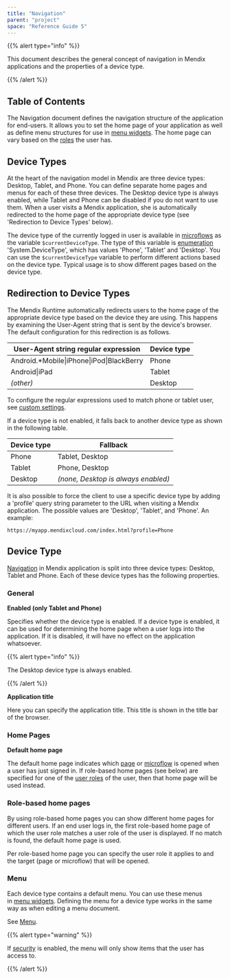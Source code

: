 ```yaml
---
title: "Navigation"
parent: "project"
space: "Reference Guide 5"
---
```



{{% alert type="info" %}}

This document describes the general concept of navigation in Mendix applications and the properties of a device type.

{{% /alert %}}

## Table of Contents



The Navigation document defines the navigation structure of the application for end-users. It allows you to set the home page of your application as well as define menu structures for use in [menu widgets](menu-widgets). The home page can vary based on the [roles](user-roles) the user has.

## Device Types

At the heart of the navigation model in Mendix are three device types: Desktop, Tablet, and Phone. You can define separate home pages and menus for each of these three devices. The Desktop device type is always enabled, while Tablet and Phone can be disabled if you do not want to use them. When a user visits a Mendix application, she is automatically redirected to the home page of the appropriate device type (see 'Redirection to Device Types' below).

The device type of the currently logged in user is available in [microflows](microflows) as the variable `$currentDeviceType`. The type of this variable is [enumeration](enumerations) 'System.DeviceType', which has values 'Phone', 'Tablet' and 'Desktop'. You can use the `$currentDeviceType` variable to perform different actions based on the device type. Typical usage is to show different pages based on the device type.

## Redirection to Device Types

The Mendix Runtime automatically redirects users to the home page of the appropriate device type based on the device they are using. This happens by examining the User-Agent string that is sent by the device's browser. The default configuration for this redirection is as follows.

<table><thead><tr><th class="confluenceTh">User-Agent string regular expression</th><th class="confluenceTh">Device type</th></tr></thead><tbody><tr><td class="confluenceTd">Android.*Mobile|iPhone|iPod|BlackBerry</td><td class="confluenceTd">Phone</td></tr><tr><td class="confluenceTd">Android|iPad</td><td class="confluenceTd">Tablet</td></tr><tr><td class="confluenceTd"><em>(other)</em></td><td class="confluenceTd">Desktop</td></tr></tbody></table>

To configure the regular expressions used to match phone or tablet user, see [custom settings](custom-settings).

If a device type is not enabled, it falls back to another device type as shown in the following table.

<table><thead><tr><th class="confluenceTh">Device type</th><th class="confluenceTh">Fallback</th></tr></thead><tbody><tr><td class="confluenceTd">Phone</td><td class="confluenceTd">Tablet, Desktop</td></tr><tr><td class="confluenceTd">Tablet</td><td class="confluenceTd">Phone, Desktop</td></tr><tr><td class="confluenceTd">Desktop</td><td class="confluenceTd"><em>(none, Desktop is always enabled)</em></td></tr></tbody></table>

It is also possible to force the client to use a specific device type by adding a 'profile' query string parameter to the URL when visiting a Mendix application. The possible values are 'Desktop', 'Tablet', and 'Phone'. An example:

`https://myapp.mendixcloud.com/index.html?profile=Phone`

## Device Type

[Navigation](navigation) in Mendix application is split into three device types: Desktop, Tablet and Phone. Each of these device types has the following properties.

### General

**Enabled (only Tablet and Phone)**

Specifies whether the device type is enabled. If a device type is enabled, it can be used for determining the home page when a user logs into the application. If it is disabled, it will have no effect on the application whatsoever.

{{% alert type="info" %}}

The Desktop device type is always enabled.

{{% /alert %}}

**Application title**

Here you can specify the application title. This title is shown in the title bar of the browser.

### Home Pages

**Default home page**

The default home page indicates which [page](page) or [microflow](microflow) is opened when a user has just signed in. If role-based home pages (see below) are specified for one of the [user roles](user-roles) of the user, then that home page will be used instead.

### Role-based home pages

By using role-based home pages you can show different home pages for different users. If an end user logs in, the first role-based home page of which the user role matches a user role of the user is displayed. If no match is found, the default home page is used.

Per role-based home page you can specify the user role it applies to and the target (page or microflow) that will be opened.

### Menu

Each device type contains a default menu. You can use these menus in [menu widgets](menu-widgets). Defining the menu for a device type works in the same way as when editing a menu document.

See [Menu](menu).

{{% alert type="warning" %}}

If [security](project-security) is enabled, the menu will only show items that the user has access to.

{{% /alert %}}

